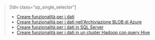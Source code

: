 > [!div class="op_single_selector"]
> * [Creare funzionalità per i dati](../articles/machine-learning/machine-learning-data-science-create-features.md)
> * [Creare funzionalità per i dati nell'Archiviazione BLOB di Azure](../articles/machine-learning/machine-learning-data-science-create-features-blob.md)
> * [Creare funzionalità per i dati in SQL Server](../articles/machine-learning/machine-learning-data-science-create-features-sql-server.md)
> * [Creare funzionalità per i dati in un cluster Hadoop con query Hive](../articles/machine-learning/machine-learning-data-science-create-features-hive.md)
> 
> 



<!--HONumber=Nov16_HO3-->


